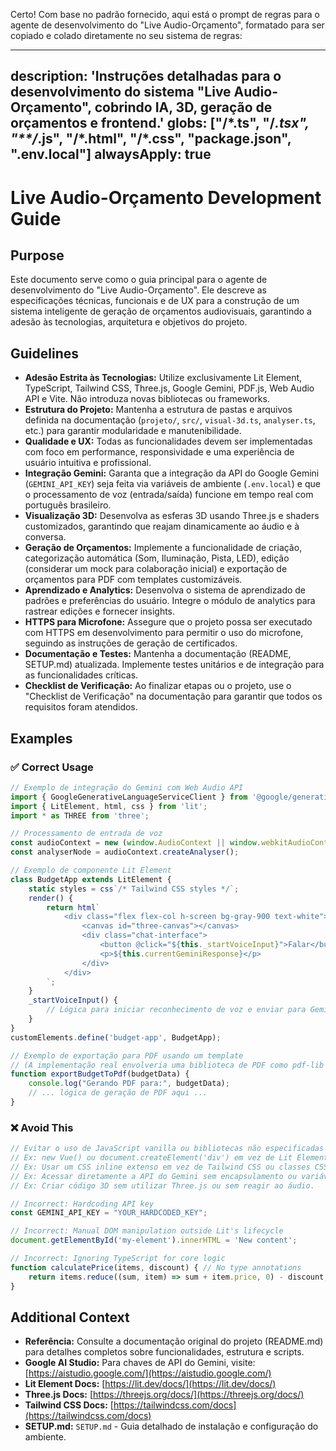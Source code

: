 Certo! Com base no padrão fornecido, aqui está o prompt de regras para o agente de desenvolvimento do "Live Audio-Orçamento", formatado para ser copiado e colado diretamente no seu sistema de regras:

---
description: 'Instruções detalhadas para o desenvolvimento do sistema "Live Audio-Orçamento", cobrindo IA, 3D, geração de orçamentos e frontend.'
globs: ["**/*.ts", "**/*.tsx", "**/*.js", "**/*.html", "**/*.css", "package.json", ".env.local"]
alwaysApply: true
---

# Live Audio-Orçamento Development Guide

## Purpose

Este documento serve como o guia principal para o agente de desenvolvimento do "Live Audio-Orçamento". Ele descreve as especificações técnicas, funcionais e de UX para a construção de um sistema inteligente de geração de orçamentos audiovisuais, garantindo a adesão às tecnologias, arquitetura e objetivos do projeto.

## Guidelines

-   **Adesão Estrita às Tecnologias:** Utilize exclusivamente Lit Element, TypeScript, Tailwind CSS, Three.js, Google Gemini, PDF.js, Web Audio API e Vite. Não introduza novas bibliotecas ou frameworks.
-   **Estrutura do Projeto:** Mantenha a estrutura de pastas e arquivos definida na documentação (`projeto/`, `src/`, `visual-3d.ts`, `analyser.ts`, etc.) para garantir modularidade e manutenibilidade.
-   **Qualidade e UX:** Todas as funcionalidades devem ser implementadas com foco em performance, responsividade e uma experiência de usuário intuitiva e profissional.
-   **Integração Gemini:** Garanta que a integração da API do Google Gemini (`GEMINI_API_KEY`) seja feita via variáveis de ambiente (`.env.local`) e que o processamento de voz (entrada/saída) funcione em tempo real com português brasileiro.
-   **Visualização 3D:** Desenvolva as esferas 3D usando Three.js e shaders customizados, garantindo que reajam dinamicamente ao áudio e à conversa.
-   **Geração de Orçamentos:** Implemente a funcionalidade de criação, categorização automática (Som, Iluminação, Pista, LED), edição (considerar um mock para colaboração inicial) e exportação de orçamentos para PDF com templates customizáveis.
-   **Aprendizado e Analytics:** Desenvolva o sistema de aprendizado de padrões e preferências do usuário. Integre o módulo de analytics para rastrear edições e fornecer insights.
-   **HTTPS para Microfone:** Assegure que o projeto possa ser executado com HTTPS em desenvolvimento para permitir o uso do microfone, seguindo as instruções de geração de certificados.
-   **Documentação e Testes:** Mantenha a documentação (README, SETUP.md) atualizada. Implemente testes unitários e de integração para as funcionalidades críticas.
-   **Checklist de Verificação:** Ao finalizar etapas ou o projeto, use o "Checklist de Verificação" na documentação para garantir que todos os requisitos foram atendidos.

## Examples

### ✅ Correct Usage

```typescript
// Exemplo de integração do Gemini com Web Audio API
import { GoogleGenerativeLanguageServiceClient } from '@google/generative-ai';
import { LitElement, html, css } from 'lit';
import * as THREE from 'three';

// Processamento de entrada de voz
const audioContext = new (window.AudioContext || window.webkitAudioContext)();
const analyserNode = audioContext.createAnalyser();

// Exemplo de componente Lit Element
class BudgetApp extends LitElement {
    static styles = css`/* Tailwind CSS styles */`;
    render() {
        return html`
            <div class="flex flex-col h-screen bg-gray-900 text-white">
                <canvas id="three-canvas"></canvas>
                <div class="chat-interface">
                    <button @click="${this._startVoiceInput}">Falar</button>
                    <p>${this.currentGeminiResponse}</p>
                </div>
            </div>
        `;
    }
    _startVoiceInput() {
        // Lógica para iniciar reconhecimento de voz e enviar para Gemini
    }
}
customElements.define('budget-app', BudgetApp);

// Exemplo de exportação para PDF usando um template
// (A implementação real envolveria uma biblioteca de PDF como pdf-lib ou jsPDF)
function exportBudgetToPdf(budgetData) {
    console.log("Gerando PDF para:", budgetData);
    // ... lógica de geração de PDF aqui ...
}
```

### ❌ Avoid This

```javascript
// Evitar o uso de JavaScript vanilla ou bibliotecas não especificadas para UI
// Ex: new Vue() ou document.createElement('div') em vez de Lit Element.
// Ex: Usar um CSS inline extenso em vez de Tailwind CSS ou classes CSS adequadas.
// Ex: Acessar diretamente a API do Gemini sem encapsulamento ou variáveis de ambiente.
// Ex: Criar código 3D sem utilizar Three.js ou sem reagir ao áudio.

// Incorrect: Hardcoding API key
const GEMINI_API_KEY = "YOUR_HARDCODED_KEY";

// Incorrect: Manual DOM manipulation outside Lit's lifecycle
document.getElementById('my-element').innerHTML = 'New content';

// Incorrect: Ignoring TypeScript for core logic
function calculatePrice(items, discount) { // No type annotations
    return items.reduce((sum, item) => sum + item.price, 0) - discount;
}
```

## Additional Context

-   **Referência:** Consulte a documentação original do projeto (README.md) para detalhes completos sobre funcionalidades, estrutura e scripts.
-   **Google AI Studio:** Para chaves de API do Gemini, visite: [https://aistudio.google.com/](https://aistudio.google.com/)
-   **Lit Element Docs:** [https://lit.dev/docs/](https://lit.dev/docs/)
-   **Three.js Docs:** [https://threejs.org/docs/](https://threejs.org/docs/)
-   **Tailwind CSS Docs:** [https://tailwindcss.com/docs](https://tailwindcss.com/docs)
-   **SETUP.md:** `SETUP.md` - Guia detalhado de instalação e configuração do ambiente.
